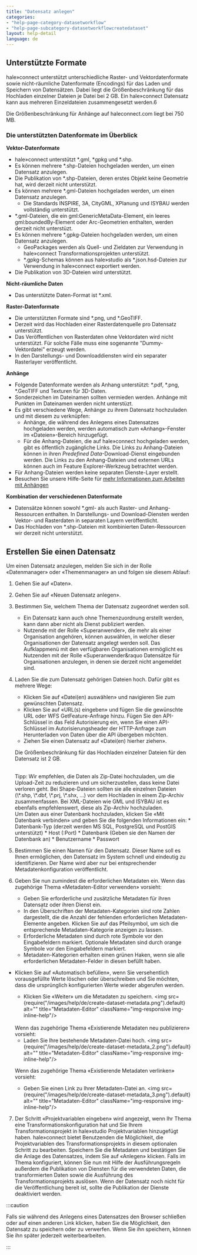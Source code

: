 ```yaml
---
title: "Datensatz anlegen"
categories:
- "help-page-category-datasetworkflow"
- "help-page-subcategory-datasetworkflowcreatedataset"
layout: help-detail
language: de
---
```


## Unterstützte Formate ##

hale»connect unterstützt unterschiedliche Raster- und Vektordatenformate sowie nicht-räumliche Datenformate (Encodings) für das Laden und Speichern von Datensätzen. 
Dabei liegt die Größenbeschränkung für das Hochladen einzelner Dateien je Datei bei 2 GB. 
Ein hale»connect Datensatz kann aus mehreren Einzeldateien zusammengesetzt werden.6

Die Größenbeschränkung für Anhänge auf haleconnect.com liegt bei 750 MB. 

### Die unterstützten Datenformate im Überblick ###

**Vektor-Datenformate**
  * hale»connect unterstützt \*.gml, \*gpkg und \*.shp.
  * Es können mehrere \*.shp-Dateien hochgeladen werden, um einen Datensatz anzulegen.
  * Die Publikation von \*.shp-Dateien, deren erstes Objekt keine Geometrie hat, wird derzeit nicht unterstützt.
  * Es können mehrere \*.gml-Dateien hochgeladen werden, um einen Datensatz anzulegen.
    * Die Standards INSPIRE, 3A, CityGML, XPlanung und ISYBAU werden vollständig unterstützt.
  * \*.gml-Dateien, die ein gml:GenericMetaData-Element, ein leeres gml:boundedBy-Element oder Arc-Geometrien enthalten, werden derzeit nicht unterstüzt.
  * Es können mehrere \*.gpkg-Dateien hochgeladen werden, um einen Datensatz anzulegen.
      * GeoPackages werden als Quell- und Zieldaten zur Verwendung in hale»connect Transformationsprojekten unterstützt.
      * \*.gpkg-Schemas können aus hale»studio als \*.json.hsd-Dateien zur Verwendung in hale»connect exportiert werden.
  * Die Publikation von 3D-Dateien wird unterstützt.

**Nicht-räumliche Daten**
  * Das unterstützte Daten-Format ist \*.xml.

**Raster-Datenformate**
  * Die unterstützten Formate sind \*.png, und \*.GeoTIFF.
  * Derzeit wird das Hochladen einer Rasterdatenquelle pro Datensatz unterstützt.
  * Das Veröffentlichen von Rasterdaten ohne Vektordaten wird nicht unterstützt. Für solche Fälle muss eine sogenannte "Dummy-Vektordatei" erzeugt werden.
  * In den Darstellungs- und Downloaddiensten wird ein separater Rasterlayer veröffentlicht.

**Anhänge**
  * Folgende Datenformate werden als Anhang unterstützt: \*.pdf, \*.png, \*.GeoTIFF und Texturen für 3D-Daten.
  * Sonderzeichen im Dateinamen sollten vermieden werden. Anhänge mit Punkten im Dateinamen werden nicht unterstüzt.
  * Es gibt verschiedene Wege, Anhänge zu ihrem Datensatz hochzuladen und mit diesem zu verknüpfen:
    * Anhänge, die während des Anlegens eines Datensatzes hochgeladen werden, werden automatisch zum &laquo;Anhang&raquo;-Fenster im &laquo;Dateien&raquo;-Bereich hinzugefügt.
    * Für die Anhang-Dateien, die auf hale»connect hochgeladen werden, gibt es öffentlich zugängliche Links. Die Links zu Anhang-Dateien können in ihren *Predefined Data*-Download-Dienst eingebunden werden. Die Links zu den Anhang-Dateien und externen URLs können auch im Feature Explorer-Werkzeug betrachtet werden.
  * Für Anhang-Dateien werden keine separaten Dienste-Layer erstellt.
  * Besuchen Sie unsere Hilfe-Seite für [mehr Informationen zum Arbeiten mit Anhängen](https://www.wetransform.to/help/de/help-page-category-reference/help-page-subcategory-reference-data/2018/03/10/reference-data-files/)

**Kombination der verschiedenen Datenformate**
  * Datensätze können sowohl \*.gml- als auch Raster- und Anhang-Ressourcen enthalten. In Darstellungs- und Download-Diensten werden Vektor- und Rasterdaten in separaten Layern veröffentlicht.
  * Das Hochladen von \*.shp-Dateien mit kombinierten Daten-Ressourcen wir derzeit nicht unterstützt.

## Erstellen Sie einen Datensatz ##

Um einen Datensatz anzulegen, melden Sie sich in der Rolle &laquo;Datenmanager&raquo; oder &laquo;Themenmanager&raquo; an und folgen sie diesem Ablauf:

1. Gehen Sie auf &laquo;Daten&raquo;.
2. Gehen Sie auf &laquo;Neuen Datensatz anlegen&raquo;.
3. Bestimmen Sie, welchem Thema der Datensatz zugeordnet werden soll.
    * Ein Datensatz kann auch ohne Themenzuordnung erstellt werden, kann dann aber nicht als Dienst publiziert werden.
    * Nutzende mit der Rolle &laquo;Superanwender&raquo;, die mehr als einer Organisation angehören, können auswählen, in welcher dieser Organisationen der Datensatz angelegt werden soll. Das Aufklappmenü mit den verfügbaren Organisationen ermöglicht es Nutzenden mit der Rolle &laquo;Superanwender&raquo Datensätze für Organisationen anzulegen, in denen sie derzeit nicht angemeldet sind.
4.	Laden Sie die zum Datensatz gehörigen Dateien hoch. Dafür gibt es mehrere Wege:
    * Klicken Sie auf &laquo;Datei(en) auswählen&raquo; und navigieren Sie zum gewünschten Datensatz.
    * Klicken Sie auf &laquo;URL(s) eingeben&raquo; und fügen Sie die gewünschte URL oder WFS GetFeature-Anfrage hinzu. Fügen Sie den API-Schlüssel in das Feld Autorisierung ein, wenn Sie einen API-Schlüssel im Autorisierungsheader der HTTP-Anfrage zum Herunterladen von Daten über die API übergeben möchten.
    * Ziehen Sie einen Datensatz auf &laquo;Datei(en) hierher ziehen&raquo;.
    
    Die Größenbeschränkung für das Hochladen einzelner Dateien für den Datensatz ist 2 GB.

    <br/>
    Tipp: Wir empfehlen, die Daten als Zip-Datei hochzuladen, um die Upload-Zeit zu reduzieren und um sicherzustellen, dass keine Datei verloren geht. Bei Shape-Dateien sollten sie alle einzelnen Dateien (\*.shp, \*.dbf, \*.prj, \*.shx, …) vor dem Hochladen in einem Zip-Archiv zusammenfassen. Bei XML-Dateien wie GML und ISYBAU ist es ebenfalls empfehlenswert, diese als Zip-Archiv hochzuladen.

	<br/>
	Um Daten aus einer Datenbank hochzuladen, klicken Sie &laquo;Mit Datenbank verbinden&raquo; und geben Sie die folgenden Informationen ein:
    * Datenbank-Typ (derzeit werden MS SQL, PostgreSQL und PostGIS unterstützt)
    * Host (:Port)
    * Datenbank (Geben sie den Namen der Datenbank an)
    * Benutzername
    * Passwort
    <br/>
    <img src={require("/images/help/de/upload_from_database.png").default} alt="" title="Daten aus einer Datenbank hochladen" className="img-responsive img-inline-help"/>


5.	Bestimmen Sie einen Namen für den Datensatz. Dieser Name soll es Ihnen ermöglichen, den Datensatz im System schnell und eindeutig zu identifizieren. Der Name wird aber nur bei entsprechender Metadatenkonfiguration veröffentlicht.
6.	Geben Sie nun zumindest die erforderlichen Metadaten ein.
	Wenn das zugehörige Thema &laquo;Metadaten-Editor verwenden&raquo; vorsieht:
	* Geben Sie erforderliche und zusätzliche Metadaten für ihren Datensatz oder ihren Dienst ein.
	* In den Überschriften der Metadaten-Kategorien sind rote Zahlen dargestellt, die die Anzahl der fehlenden erforderlichen Metadaten-Elemente angeben. Klicken Sie auf das Pfeilsymbol, um sich die entsprechende Metadaten-Kategorie anzeigen zu lassen.
	* Erforderliche Metadaten sind durch rote Symbole vor den Eingabefeldern markiert. Optionale Metadaten sind durch orange Symbole vor den Eingabefeldern markiert.
	* Metadaten-Kategorien erhalten einen grünen Haken, wenn sie alle erforderlichen Metadaten-Felder in diesen befüllt haben.
  * Klicken Sie auf «Automatisch befüllen», wenn Sie versehentlich vorausgefüllte Werte löschen oder überschreiben und Sie möchten, dass die ursprünglich konfigurierten Werte wieder abgerufen werden.
	* Klicken Sie &laquo;Weiter&raquo; um die Metadaten zu speichern. <img src={require("/images/help/de/create-dataset-metadata.png").default} alt="" title="Metadaten-Editor" className="img-responsive img-inline-help"/>

	<br/>
	Wenn das zugehörige Thema &laquo;Existierende Metadaten neu publizieren&raquo; vorsieht:

	* Laden Sie Ihre bestehende Metadaten-Datei hoch. <img src={require("/images/help/de/create-dataset-metadata_2.png").default} alt="" title="Metadaten-Editor" className="img-responsive img-inline-help"/>

	Wenn das zugehörige Thema &laquo;Existierende Metadaten verlinken&raquo; vorsieht:

	* Geben Sie einen Link zu Ihrer Metadaten-Datei an. <img src={require("/images/help/de/create-dataset-metadata_3.png").default} alt="" title="Metadaten-Editor" className="img-responsive img-inline-help"/>
       <br/>
7. Der Schritt «Projektvariablen eingeben» wird angezeigt, wenn Ihr Thema eine Transformationskonfiguration hat und Sie Ihrem Transformationsprojekt in hale»studio Projektvariablen hinzugefügt haben. hale»connect bietet Benutzenden die Möglichkeit, die Projektvariablen des Transformationsprojekts in diesem optionalen Schritt zu bearbeiten.	Speichern Sie die Metadaten und bestätigen Sie die Anlage des Datensatzes, indem Sie auf &laquo;Anlegen&raquo; klicken. Falls im Thema konfiguriert, können Sie nun mit Hilfe der Ausführungsregeln außerdem die Publikation von Diensten für die verwendeten Daten, die transformierten Daten sowie die Ausführung des Transformationsprojekts auslösen. Wenn der Datensatz noch nicht für die Veröffentlichung bereit ist, sollte die Publikation der Dienste deaktiviert werden.

:::caution

Falls sie während des Anlegens eines Datensatzes den Browser schließen oder auf einen anderen Link klicken, haben Sie die Möglichkeit, den Datensatz zu speichern oder zu verwerfen. Wenn Sie ihn speichern, können Sie ihn später jederzeit weiterbearbeiten.

:::
